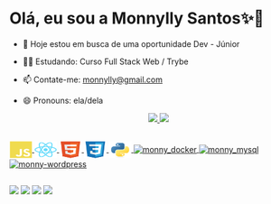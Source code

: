 <h1> Olá, eu sou a Monnylly Santos✨👋</h1>

- 🔭 Hoje estou em busca de uma oportunidade Dev - Júnior 
- 👩‍💻 Estudando: Curso Full Stack Web / Trybe
- 📫 Contate-me: monnylly@gmail.com
- 😄 Pronouns: ela/dela
  
  <div align="center">
  <a href="https://github.com/Monnylly">
  <img height="180em" src="https://github-readme-stats.vercel.app/api?username=Monnylly&show_icons=true&theme=tokyonight&include_all_commits=true&count_private=true"/>
  <img height="180em" src="https://github-readme-stats.vercel.app/api/top-langs/?username=Monnylly&layout=compact&langs_count=7&theme=tokyonight"/>
</div>
<div style="display: inline_block"><br>
  <img align="center" alt="monny-Js" height="30" width="40" src="https://raw.githubusercontent.com/devicons/devicon/master/icons/javascript/javascript-plain.svg">
  <img align="center" alt="monny-React" height="30" width="40" src="https://raw.githubusercontent.com/devicons/devicon/master/icons/react/react-original.svg">
  <img align="center" alt="monny-HTML" height="30" width="40" src="https://raw.githubusercontent.com/devicons/devicon/master/icons/html5/html5-original.svg">
  <img align="center" alt="monny-CSS" height="30" width="40" src="https://raw.githubusercontent.com/devicons/devicon/master/icons/css3/css3-original.svg">
  <img align="center" alt="monny-Python" height="30" width="40" src="https://raw.githubusercontent.com/devicons/devicon/master/icons/python/python-original.svg">
  <img align="center" alt="monny_docker" height="50" width="60" src="https://cdn.jsdelivr.net/gh/devicons/devicon/icons/docker/docker-original.svg" />
<img align="center" alt="monny_mysql" height="50" widht="60" src="https://cdn.jsdelivr.net/gh/devicons/devicon/icons/mysql/mysql-original-wordmark.svg" 
     />
<img align="center" alt="monny-wordpress" height="30" width="40" src="https://cdn.jsdelivr.net/gh/devicons/devicon/icons/wordpress/wordpress-plain.svg" />
</div>
  
##
  <div>
  <a href="https://www.linkedin.com/in/monnylly-santos/" target="_blank"><img src="https://img.shields.io/badge/-LinkedIn-%230077B5?style=for-the-badge&logo=linkedin&logoColor=white" target="_blank"></a>
    <a href="https://api.whatsapp.com/send?phone=5534991133858&text=contato Monnylly-Santos" target="_black"><img src="https://img.shields.io/badge/WhatsApp-25D366?style=for-the-badge&logo=whatsapp&logoColor=white" target="_blank"></a>  
   <a href="https://instagram.com/monnylly.santos?utm_medium=copy_link" target="_blank"><img src="https://img.shields.io/badge/-Instagram-%23E4405F?style=for-the-badge&logo=instagram&logoColor=white" target="_blank"></a>
   <a href = "mailto:monnylly@gmail.com"><img src="https://img.shields.io/badge/Gmail-D14836?style=for-the-badge&logo=gmail&logoColor=white" target="_blank"></a>
    

  </div>
  
